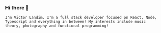 ### Hi there 👀

`I'm Victor Landim. I'm a full stack developer focused on React, Node, Typescript and everything in between! My interests include music theory, photography and functional programming!`
